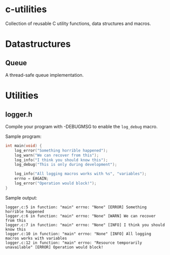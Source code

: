 # c-utilities

Collection of reusable C utility functions, data structures and macros.

# Datastructures

## Queue

A thread-safe queue implementation.

# Utilities

## logger.h

Compile your program with -DEBUGMSG to enable the `log_debug` macro.

Sample program:

```c
int main(void) {
    log_error("Something horrible happened");
    log_warn("We can recover from this");
    log_info("I think you should know this");
    log_debug("This is only during development");

    log_info("All logging macros works with %s", "variables");
    errno = EAGAIN;
    log_error("Operation would block!");
}
```

Sample output:

```
logger.c:5 in function: "main" errno: "None" [ERROR] Something horrible happened
logger.c:6 in function: "main" errno: "None" [WARN] We can recover from this
logger.c:7 in function: "main" errno: "None" [INFO] I think you should know this
logger.c:10 in function: "main" errno: "None" [INFO] All logging macros works with variables
logger.c:12 in function: "main" errno: "Resource temporarily unavailable" [ERROR] Operation would block!
```